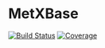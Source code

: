 # MetXBase

[![Build Status](https://github.com/josePereiro/MetXBase.jl/actions/workflows/CI.yml/badge.svg?branch=main)](https://github.com/josePereiro/MetXBase.jl/actions/workflows/CI.yml?query=branch%3Amain)
[![Coverage](https://codecov.io/gh/josePereiro/MetXBase.jl/branch/main/graph/badge.svg)](https://codecov.io/gh/josePereiro/MetXBase.jl)
